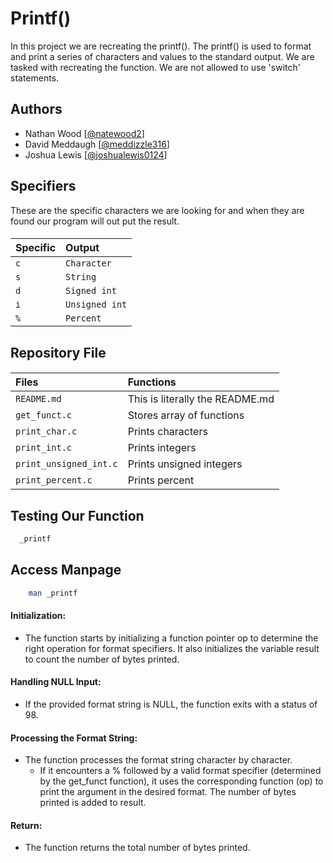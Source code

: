 # Printf()

In this project we are recreating the printf(). The printf() is used to format and print a series of characters and values to the standard output. We are tasked with recreating the function. We are not allowed to use 'switch' statements. 


## Authors

- Nathan Wood [[@natewood2](https://www.github.com/natewood2)]
- David Meddaugh [[@meddizzle316](https://www.github.com/meddizzle316)]
- Joshua Lewis [[@joshualewis0124](https://www.github.com/joshualewis0124)]

## Specifiers
These are the specific characters we are looking for and when they are found our program will out put the result.
#### 
| Specific | Output    |
| :-------- | :------- |
| `c` | `Character` | 
|  `s`|  `String` |
|`d`|  `Signed int` |
|`i`|`Unsigned int`|
| `%`| `Percent` |


## Repository File

####
| Files | Functions |
| :----- | :------- |
|   `README.md`     |This is literally the README.md   |
|    `get_funct.c`  |  Stores array of functions |
|   `print_char.c` | Prints characters |
| `print_int.c` | Prints integers |
| `print_unsigned_int.c` | Prints unsigned integers|
| `print_percent.c` | Prints percent|

## Testing Our Function



```bash
  _printf
```
## Access Manpage
```bash
    man _printf
```

#### Initialization:

- The function starts by initializing a function pointer op to determine the right operation for format specifiers. It also initializes the variable result to count the number of bytes printed.

#### Handling NULL Input:

- If the provided format string is NULL, the function exits with a status of 98.

#### Processing the Format String: 

- The function processes the format string character by character. 
  - If it encounters a % followed by a valid format specifier (determined by the get_funct function), it uses the corresponding function (op) to print the argument in the desired format. The number of bytes printed is added to result.

#### Return:
- The function returns the total number of bytes printed.
